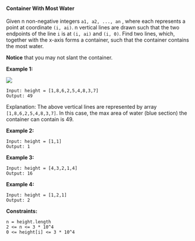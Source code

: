 #### Container With Most Water

Given n non-negative integers `a1, a2, ..., an` , where each represents a point at coordinate `(i, ai)`. n vertical lines are drawn such that the two endpoints of the line `i` is at `(i, ai)` and `(i, 0)`. Find two lines, which, together with the x-axis forms a container, such that the container contains the most water.

**Notice** that you may not slant the container.

**Example 1:**

![](https://aliyun-lc-upload.oss-cn-hangzhou.aliyuncs.com/aliyun-lc-upload/uploads/2018/07/25/question_11.jpg)

```
Input: height = [1,8,6,2,5,4,8,3,7]
Output: 49
```

Explanation: The above vertical lines are represented by array `[1,8,6,2,5,4,8,3,7]`. In this case, the max area of water (blue section) the container can contain is 49.

**Example 2:**
```
Input: height = [1,1]
Output: 1
```

**Example 3:**
```
Input: height = [4,3,2,1,4]
Output: 16
```

**Example 4:**
```
Input: height = [1,2,1]
Output: 2
```

**Constraints:**
```
n = height.length
2 <= n <= 3 * 10^4
0 <= height[i] <= 3 * 10^4
```